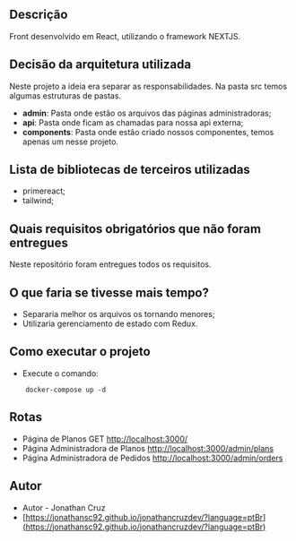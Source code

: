 ## Descrição

Front desenvolvido em React, utilizando o framework NEXTJS.

## Decisão da arquitetura utilizada

Neste projeto a ideia era separar as responsabilidades.
Na pasta src temos algumas estruturas de pastas.
- **admin**: Pasta onde estão os arquivos das páginas administradoras;
- **api**: Pasta onde ficam as chamadas para nossa api externa;
- **components**: Pasta onde estão criado nossos componentes, temos apenas um nesse projeto.

## Lista de bibliotecas de terceiros utilizadas

- primereact; 
- tailwind;

## Quais requisitos obrigatórios que não foram entregues

Neste repositório foram entregues todos os requisitos.

## O que faria se tivesse mais tempo?

- Separaria melhor os arquivos os tornando menores;
- Utilizaria gerenciamento de estado com Redux.

## Como executar o projeto
- Execute o comando: 
```
    docker-compose up -d
```

## Rotas
- Página de Planos GET [http://localhost:3000/](http://localhost:3000/)
- Página Administradora de Planos [http://localhost:3000/admin/plans](http://localhost:3000/admin/plans)
- Página Administradora de Pedidos [http://localhost:3000/admin/orders](http://localhost:3000/admin/orders)

## Autor
- Autor - Jonathan Cruz
- [https://jonathansc92.github.io/jonathancruzdev/?language=ptBr](https://jonathansc92.github.io/jonathancruzdev/?language=ptBr)


